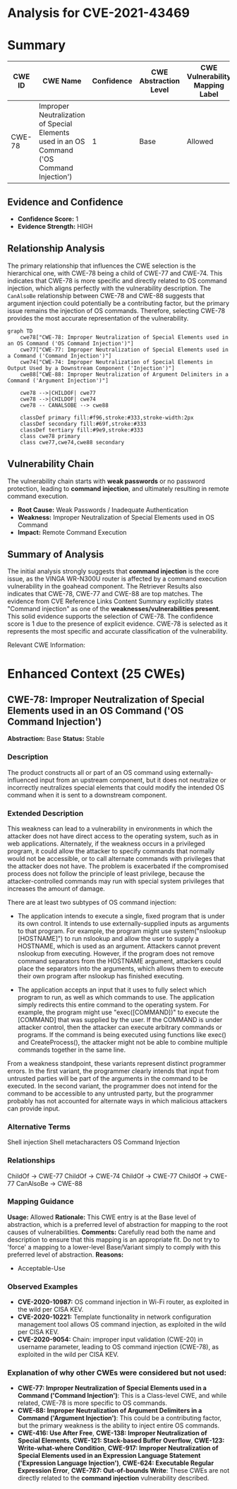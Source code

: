 # Analysis for CVE-2021-43469

# Summary
| CWE ID | CWE Name | Confidence | CWE Abstraction Level | CWE Vulnerability Mapping Label | CWE-Vulnerability Mapping Notes |
|---|---|---|---|---|---|
| CWE-78 | Improper Neutralization of Special Elements used in an OS Command ('OS Command Injection') | 1 | Base | Allowed | Primary CWE |

## Evidence and Confidence

*   **Confidence Score:** 1
*   **Evidence Strength:** HIGH

## Relationship Analysis
The primary relationship that influences the CWE selection is the hierarchical one, with CWE-78 being a child of CWE-77 and CWE-74. This indicates that CWE-78 is more specific and directly related to OS command injection, which aligns perfectly with the vulnerability description. The `CanAlsoBe` relationship between CWE-78 and CWE-88 suggests that argument injection could potentially be a contributing factor, but the primary issue remains the injection of OS commands. Therefore, selecting CWE-78 provides the most accurate representation of the vulnerability.

```mermaid
graph TD
    cwe78["CWE-78: Improper Neutralization of Special Elements used in an OS Command ('OS Command Injection')"]
    cwe77["CWE-77: Improper Neutralization of Special Elements used in a Command ('Command Injection')"]
    cwe74["CWE-74: Improper Neutralization of Special Elements in Output Used by a Downstream Component ('Injection')"]
    cwe88["CWE-88: Improper Neutralization of Argument Delimiters in a Command ('Argument Injection')"]
    
    cwe78 -->|CHILDOF| cwe77
    cwe78 -->|CHILDOF| cwe74
    cwe78 -- CANALSOBE --> cwe88

    classDef primary fill:#f96,stroke:#333,stroke-width:2px
    classDef secondary fill:#69f,stroke:#333
    classDef tertiary fill:#9e9,stroke:#333
    class cwe78 primary
    class cwe77,cwe74,cwe88 secondary
```

## Vulnerability Chain
The vulnerability chain starts with **weak passwords** or no password protection, leading to **command injection**, and ultimately resulting in remote command execution.
  - **Root Cause:** Weak Passwords / Inadequate Authentication
  - **Weakness:** Improper Neutralization of Special Elements used in OS Command
  - **Impact:** Remote Command Execution

## Summary of Analysis
The initial analysis strongly suggests that **command injection** is the core issue, as the VINGA WR-N300U router is affected by a command execution vulnerability in the goahead component. The Retriever Results also indicates that CWE-78, CWE-77 and CWE-88 are top matches. The evidence from CVE Reference Links Content Summary explicitly states "Command injection" as one of the **weaknesses/vulnerabilities present**. This solid evidence supports the selection of CWE-78.
The confidence score is 1 due to the presence of explicit evidence.
CWE-78 is selected as it represents the most specific and accurate classification of the vulnerability.

Relevant CWE Information:

# Enhanced Context (25 CWEs)

## CWE-78: Improper Neutralization of Special Elements used in an OS Command ('OS Command Injection')
**Abstraction:** Base
**Status:** Stable

### Description
The product constructs all or part of an OS command using externally-influenced input from an upstream component, but it does not neutralize or incorrectly neutralizes special elements that could modify the intended OS command when it is sent to a downstream component.

### Extended Description


This weakness can lead to a vulnerability in environments in which the attacker does not have direct access to the operating system, such as in web applications. Alternately, if the weakness occurs in a privileged program, it could allow the attacker to specify commands that normally would not be accessible, or to call alternate commands with privileges that the attacker does not have. The problem is exacerbated if the compromised process does not follow the principle of least privilege, because the attacker-controlled commands may run with special system privileges that increases the amount of damage.


There are at least two subtypes of OS command injection:


  - The application intends to execute a single, fixed program that is under its own control. It intends to use externally-supplied inputs as arguments to that program. For example, the program might use system("nslookup [HOSTNAME]") to run nslookup and allow the user to supply a HOSTNAME, which is used as an argument. Attackers cannot prevent nslookup from executing. However, if the program does not remove command separators from the HOSTNAME argument, attackers could place the separators into the arguments, which allows them to execute their own program after nslookup has finished executing.

  - The application accepts an input that it uses to fully select which program to run, as well as which commands to use. The application simply redirects this entire command to the operating system. For example, the program might use "exec([COMMAND])" to execute the [COMMAND] that was supplied by the user. If the COMMAND is under attacker control, then the attacker can execute arbitrary commands or programs. If the command is being executed using functions like exec() and CreateProcess(), the attacker might not be able to combine multiple commands together in the same line.

From a weakness standpoint, these variants represent distinct programmer errors. In the first variant, the programmer clearly intends that input from untrusted parties will be part of the arguments in the command to be executed. In the second variant, the programmer does not intend for the command to be accessible to any untrusted party, but the programmer probably has not accounted for alternate ways in which malicious attackers can provide input.

### Alternative Terms
Shell injection
Shell metacharacters
OS Command Injection

### Relationships
ChildOf -> CWE-77
ChildOf -> CWE-74
ChildOf -> CWE-77
ChildOf -> CWE-77
CanAlsoBe -> CWE-88

### Mapping Guidance
**Usage:** Allowed
**Rationale:** This CWE entry is at the Base level of abstraction, which is a preferred level of abstraction for mapping to the root causes of vulnerabilities.
**Comments:** Carefully read both the name and description to ensure that this mapping is an appropriate fit. Do not try to 'force' a mapping to a lower-level Base/Variant simply to comply with this preferred level of abstraction.
**Reasons:**
- Acceptable-Use

### Observed Examples
- **CVE-2020-10987:** OS command injection in Wi-Fi router, as exploited in the wild per CISA KEV.
- **CVE-2020-10221:** Template functionality in network configuration management tool allows OS command injection, as exploited in the wild per CISA KEV.
- **CVE-2020-9054:** Chain: improper input validation (CWE-20) in username parameter, leading to OS command injection (CWE-78), as exploited in the wild per CISA KEV.

### Explanation of why other CWEs were considered but not used:

*   **CWE-77: Improper Neutralization of Special Elements used in a Command ('Command Injection')**: This is a Class-level CWE, and while related, CWE-78 is more specific to OS commands.
*   **CWE-88: Improper Neutralization of Argument Delimiters in a Command ('Argument Injection')**: This could be a contributing factor, but the primary weakness is the ability to inject entire OS commands.
*   **CWE-416: Use After Free**, **CWE-138: Improper Neutralization of Special Elements**, **CWE-121: Stack-based Buffer Overflow**, **CWE-123: Write-what-where Condition**, **CWE-917: Improper Neutralization of Special Elements used in an Expression Language Statement ('Expression Language Injection')**, **CWE-624: Executable Regular Expression Error**, **CWE-787: Out-of-bounds Write**: These CWEs are not directly related to the **command injection** vulnerability described.